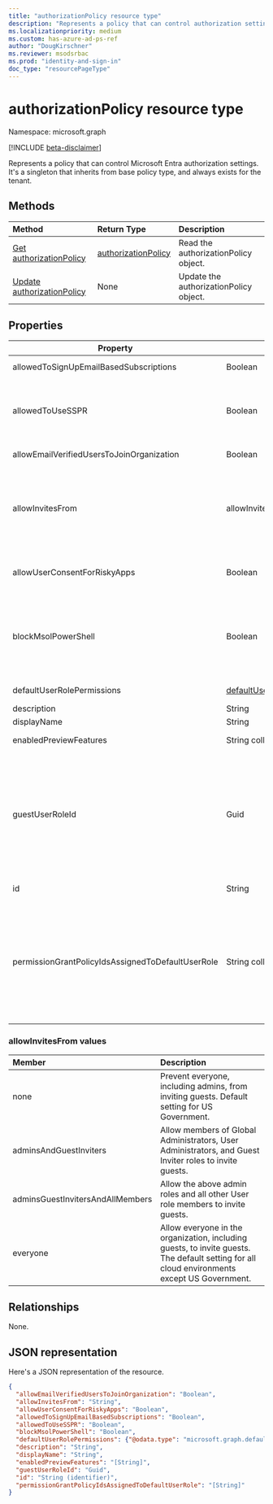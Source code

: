 ```yaml
---
title: "authorizationPolicy resource type"
description: "Represents a policy that can control authorization settings of Microsoft Entra ID."
ms.localizationpriority: medium
ms.custom: has-azure-ad-ps-ref
author: "DougKirschner"
ms.reviewer: msodsrbac
ms.prod: "identity-and-sign-in"
doc_type: "resourcePageType"
---
```


# authorizationPolicy resource type

Namespace: microsoft.graph

[!INCLUDE [beta-disclaimer](../../includes/beta-disclaimer.md)]

Represents a policy that can control Microsoft Entra authorization settings. It's a singleton that inherits from base policy type, and always exists for the tenant. 

## Methods

| Method       | Return Type | Description |
|:-------------|:------------|:------------|
| [Get authorizationPolicy](../api/authorizationpolicy-get.md) | [authorizationPolicy](authorizationpolicy.md) | Read the authorizationPolicy object. |
| [Update authorizationPolicy](../api/authorizationpolicy-update.md) | None | Update the authorizationPolicy object. |

## Properties  
| Property | Type | Description |
|-|-|-|
|allowedToSignUpEmailBasedSubscriptions|Boolean| Indicates whether users can sign up for email based subscriptions. |
|allowedToUseSSPR|Boolean| Indicates whether administrators of the tenant can use the Self-Service Password Reset (SSPR). For more information, see [Self-service password reset for administrators](/entra/identity/authentication/concept-sspr-policy#administrator-reset-policy-differences). |
|allowEmailVerifiedUsersToJoinOrganization|Boolean| Indicates whether a user can join the tenant by email validation. |
|allowInvitesFrom|allowInvitesFrom|Indicates who can invite guests to the organization. Possible values are: `none`, `adminsAndGuestInviters`, `adminsGuestInvitersAndAllMembers`, `everyone`. `everyone` is the default setting for all cloud environments except US Government. See more in the [table below](#allowinvitesfrom-values).|
|allowUserConsentForRiskyApps|Boolean| Indicates whether [user consent for risky apps](/azure/active-directory/manage-apps/configure-risk-based-step-up-consent) is allowed. Default value is `false`. We recommend that you keep the value set to `false`. |
|blockMsolPowerShell|Boolean| To disable the use of the [MSOnline PowerShell module](/powershell/module/msonline) set this property to `true`. This will also disable user-based access to the legacy service endpoint used by the MSOnline PowerShell module. This doesn't affect Microsoft Entra Connect or Microsoft Graph. |
|defaultUserRolePermissions|[defaultUserRolePermissions](defaultUserRolePermissions.md)| Specifies certain customizable permissions for default user role. |
|description|String| Description of this policy.|
|displayName|String| Display name for this policy. |
|enabledPreviewFeatures|String collection| List of features enabled for private preview on the tenant. |
|guestUserRoleId|Guid| Represents role templateId for the role that should be granted to guests. Refer to [List unifiedRoleDefinitions](../api/rbacapplication-list-roledefinitions.md) to find the list of available role templates. Currently following roles are supported:  User (`a0b1b346-4d3e-4e8b-98f8-753987be4970`), Guest User (`10dae51f-b6af-4016-8d66-8c2a99b929b3`), and Restricted Guest User (`2af84b1e-32c8-42b7-82bc-daa82404023b`). |
|id|String| ID of the authorization policy. Required. Read-only.|
|permissionGrantPolicyIdsAssignedToDefaultUserRole|String collection|Indicates if user consent to apps is allowed, and if it is, which app consent policy (permissionGrantPolicy) governs the permission for users to grant consent. Values should be in the format `managePermissionGrantsForSelf.{id}`, where `{id}` is the **id** of a built-in or custom [app consent policy](/azure/active-directory/manage-apps/manage-app-consent-policies). An empty list indicates user consent to apps is disabled. |

### allowInvitesFrom values

|Member|Description|
|:---|:---|
|none|Prevent everyone, including admins, from inviting guests. Default setting for US Government.|
|adminsAndGuestInviters|Allow members of Global Administrators, User Administrators, and Guest Inviter roles to invite guests.|
|adminsGuestInvitersAndAllMembers|Allow the above admin roles and all other User role members to invite guests.|
|everyone|Allow everyone in the organization, including guests, to invite guests. The default setting for all cloud environments except US Government.|

## Relationships

None.

## JSON representation

Here's a JSON representation of the resource.

<!-- {
  "blockType": "resource",
  "optionalProperties": [

  ],
  "@odata.type": "microsoft.graph.authorizationPolicy",
  "keyProperty": "id"
}-->

```json
{
  "allowEmailVerifiedUsersToJoinOrganization": "Boolean",
  "allowInvitesFrom": "String",
  "allowUserConsentForRiskyApps": "Boolean",
  "allowedToSignUpEmailBasedSubscriptions": "Boolean",
  "allowedToUseSSPR": "Boolean",
  "blockMsolPowerShell": "Boolean",
  "defaultUserRolePermissions": {"@odata.type": "microsoft.graph.defaultUserRolePermissions"},
  "description": "String",
  "displayName": "String",
  "enabledPreviewFeatures": "[String]",
  "guestUserRoleId": "Guid",
  "id": "String (identifier)",
  "permissionGrantPolicyIdsAssignedToDefaultUserRole": "[String]"
}
```
